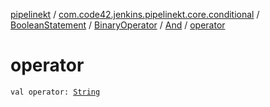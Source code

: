 [pipelinekt](../../../../index.md) / [com.code42.jenkins.pipelinekt.core.conditional](../../../index.md) / [BooleanStatement](../../index.md) / [BinaryOperator](../index.md) / [And](index.md) / [operator](./operator.md)

# operator

`val operator: `[`String`](https://kotlinlang.org/api/latest/jvm/stdlib/kotlin/-string/index.html)